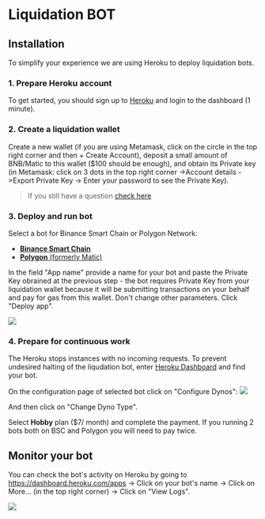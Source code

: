 # Liquidation BOT

## Installation

To simplify your experience we are using Heroku to deploy liquidation bots.

### 1. Prepare Heroku account

To get started, you should sign up to [Heroku](https://heroku.com) and login to the dashboard (1 minute).

### 2. Create a liquidation wallet

Create a new wallet (if you are using Metamask, click on the circle in the top right corner and then + Create Account), deposit a small amount of BNB/Matic to this wallet ($100 should be enough), and obtain its Private key (in Metamask: click on 3 dots in the top right corner ->Account details ->Export Private Key -> Enter your password to see the Private Key).

> If you still have a question [check here](https://metamask.zendesk.com/hc/en-us/articles/360015289632-How-to-Export-an-Account-Private-Key)

### 3. Deploy and run bot

Select a bot for Binance Smart Chain or Polygon Network:

* **[Binance Smart Chain](https://heroku.com/deploy?template=https://github.com/wowswap-io/liquidation-bot/tree/binance-smart-chain)**
* [**Polygon** (formerly Matic)](https://heroku.com/deploy?template=https://github.com/wowswap-io/liquidation-bot/tree/matic)


In the field "App name" provide a name for your bot and paste the Private Key obrained at the previous step - the bot requires Private Key from your liquidation wallet because it will be submitting transactions on your behalf and pay for gas from this wallet. Don't change other parameters. Click "Deploy app".

![](https://i.imgur.com/IdCUISh.png)


### 4. Prepare for continuous work

The Heroku stops instances with no incoming requests. To prevent undesired halting of the liqudation bot, enter [Heroku Dashboard](https://dashboard.heroku.com/apps) and find your bot.

On the configuration page of selected bot click on "Configure Dynos":
![](https://i.imgur.com/UJimbx1.png)

And then click on "Change Dyno Type". 

Select **Hobby** plan ($7/ month) and complete the payment. If you running 2 bots both on BSC and Polygon you will need to pay twice.

## Monitor your bot

You can check the bot's activity on Heroku by going to https://dashboard.heroku.com/apps -> Click on your bot's name -> Click on More… (in the top right corner) -> Click on "View Logs".

![](https://i.imgur.com/j03vhU2.png)

